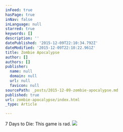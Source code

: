 ```yaml
---
inFeed: true
hasPage: true
inNav: false
inLanguage: null
starred: true
keywords: []
description: ''
datePublished: '2015-12-09T22:10:34.792Z'
dateModified: '2015-12-09T22:10:22.961Z'
title: Zombie Apocalypse
author: []
authors: []
publisher:
  name: null
  domain: null
  url: null
  favicon: null
sourcePath: _posts/2015-12-09-zombie-apocalypse.md
published: true
url: zombie-apocalypse/index.html
_type: Article

---
```

7 Days to Die: This game is rad.
![](https://the-grid-user-content.s3-us-west-2.amazonaws.com/10e2dd4b-753b-4b16-b8ae-857c831b27b0.jpg)